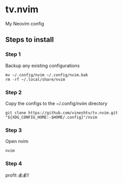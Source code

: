 # tv.nvim
My Neovim config

## Steps to install

### Step 1
Backup any existing configurations

```shell
mv ~/.config/nvim ~/.config/nvim.bak
rm -rf ~/.local/share/nvim
```

### Step 2
Copy the configs to the ~/.config/nvim directory
```shell
git clone https://github.com/vineshtv/tv.nvim.git "${XDG_CONFIG_HOME:-$HOME/.config}"/nvim
```

### Step 3
Open nvim
```shell
nvim
```

### Step 4
profit :moneybag::moneybag:!!
